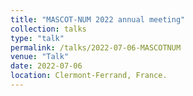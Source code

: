 ```yaml
---
title: "MASCOT-NUM 2022 annual meeting"
collection: talks
type: "talk"
permalink: /talks/2022-07-06-MASCOTNUM
venue: "Talk"
date: 2022-07-06
location: Clermont-Ferrand, France.
---
```

